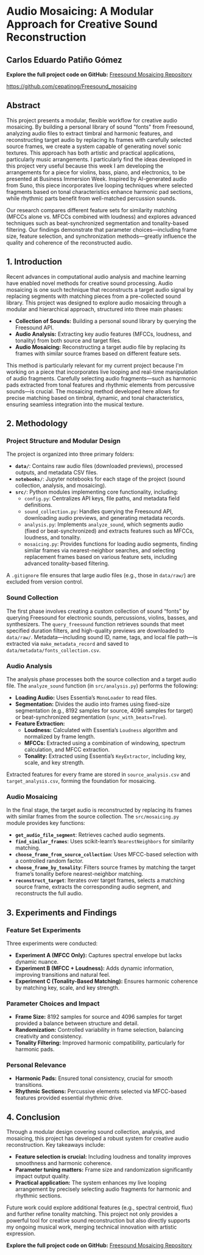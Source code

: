 # Audio Mosaicing: A Modular Approach for Creative Sound Reconstruction 

## Carlos Eduardo Patiño Gómez

**Explore the full project code on GitHub:** [Freesound Mosaicing Repository](https://github.com/cepatinog/Freesound_mosaicing) 

https://github.com/cepatinog/Freesound_mosaicing


## Abstract
This project presents a modular, flexible workflow for creative audio mosaicing. By building a personal library of sound "fonts" from Freesound, analyzing audio files to extract timbral and harmonic features, and reconstructing target audio by replacing its frames with carefully selected source frames, we create a system capable of generating novel sonic textures. This approach has both artistic and practical applications, particularly music arrangements. I particularly find the ideas developed in this project very useful because this week I am developing the arrangements for a piece for violins, bass, piano, and electronics, to be presented at Business Immersion Week. Inspired by AI-generated audio from Suno, this piece incorporates live looping techniques where selected fragments based on tonal characteristics enhance harmonic pad sections, while rhythmic parts benefit from well-matched percussion sounds.

Our research compares different feature sets for similarity matching (MFCCs alone vs. MFCCs combined with loudness) and explores advanced techniques such as beat-synchronized segmentation and tonality-based filtering. Our findings demonstrate that parameter choices—including frame size, feature selection, and synchronization methods—greatly influence the quality and coherence of the reconstructed audio.

## 1. Introduction
Recent advances in computational audio analysis and machine learning have enabled novel methods for creative sound processing. Audio mosaicing is one such technique that reconstructs a target audio signal by replacing segments with matching pieces from a pre-collected sound library. This project was designed to explore audio mosaicing through a modular and hierarchical approach, structured into three main phases:

- **Collection of Sounds:** Building a personal sound library by querying the Freesound API.
- **Audio Analysis:** Extracting key audio features (MFCCs, loudness, and tonality) from both source and target files.
- **Audio Mosaicing:** Reconstructing a target audio file by replacing its frames with similar source frames based on different feature sets.

This method is particularly relevant for my current project because I'm working on a piece that incorporates live looping and real-time manipulation of audio fragments. Carefully selecting audio fragments—such as harmonic pads extracted from tonal features and rhythmic elements from percussive sounds—is crucial. The mosaicing method developed here allows for precise matching based on timbral, dynamic, and tonal characteristics, ensuring seamless integration into the musical texture.

## 2. Methodology
### Project Structure and Modular Design
The project is organized into three primary folders:

- **`data/`**: Contains raw audio files (downloaded previews), processed outputs, and metadata CSV files.
- **`notebooks/`**: Jupyter notebooks for each stage of the project (sound collection, analysis, and mosaicing).
- **`src/`**: Python modules implementing core functionality, including:
  - `config.py`: Centralizes API keys, file paths, and metadata field definitions.
  - `sound_collection.py`: Handles querying the Freesound API, downloading audio previews, and generating metadata records.
  - `analysis.py`: Implements `analyze_sound`, which segments audio (fixed or beat-synchronized) and extracts features such as MFCCs, loudness, and tonality.
  - `mosaicing.py`: Provides functions for loading audio segments, finding similar frames via nearest-neighbor searches, and selecting replacement frames based on various feature sets, including advanced tonality-based filtering.

A `.gitignore` file ensures that large audio files (e.g., those in `data/raw/`) are excluded from version control.

### Sound Collection
The first phase involves creating a custom collection of sound “fonts” by querying Freesound for electronic sounds, percussions, violins, basses, and synthesizers. The `query_freesound` function retrieves sounds that meet specified duration filters, and high-quality previews are downloaded to `data/raw/`. Metadata—including sound ID, name, tags, and local file path—is extracted via `make_metadata_record` and saved to `data/metadata/fonts_collection.csv`.

### Audio Analysis
The analysis phase processes both the source collection and a target audio file. The `analyze_sound` function (in `src/analysis.py`) performs the following:

- **Loading Audio:** Uses Essentia’s `MonoLoader` to read files.
- **Segmentation:** Divides the audio into frames using fixed-size segmentation (e.g., 8192 samples for source, 4096 samples for target) or beat-synchronized segmentation (`sync_with_beats=True`).
- **Feature Extraction:**
  - **Loudness:** Calculated with Essentia’s `Loudness` algorithm and normalized by frame length.
  - **MFCCs:** Extracted using a combination of windowing, spectrum calculation, and MFCC extraction.
  - **Tonality:** Extracted using Essentia’s `KeyExtractor`, including key, scale, and key strength.

Extracted features for every frame are stored in `source_analysis.csv` and `target_analysis.csv`, forming the foundation for mosaicing.

### Audio Mosaicing
In the final stage, the target audio is reconstructed by replacing its frames with similar frames from the source collection. The `src/mosaicing.py` module provides key functions:

- **`get_audio_file_segment`**: Retrieves cached audio segments.
- **`find_similar_frames`**: Uses scikit-learn’s `NearestNeighbors` for similarity matching.
- **`choose_frame_from_source_collection`**: Uses MFCC-based selection with a controlled random factor.
- **`choose_frame_by_tonality`**: Filters source frames by matching the target frame’s tonality before nearest-neighbor matching.
- **`reconstruct_target`**: Iterates over target frames, selects a matching source frame, extracts the corresponding audio segment, and reconstructs the full audio.

## 3. Experiments and Findings
### Feature Set Experiments
Three experiments were conducted:

- **Experiment A (MFCC Only):** Captures spectral envelope but lacks dynamic nuance.
- **Experiment B (MFCC + Loudness):** Adds dynamic information, improving transitions and natural feel.
- **Experiment C (Tonality-Based Matching):** Ensures harmonic coherence by matching key, scale, and key strength.

### Parameter Choices and Impact
- **Frame Size:** 8192 samples for source and 4096 samples for target provided a balance between structure and detail.
- **Randomization:** Controlled variability in frame selection, balancing creativity and consistency.
- **Tonality Filtering:** Improved harmonic compatibility, particularly for harmonic pads.

### Personal Relevance
- **Harmonic Pads:** Ensured tonal consistency, crucial for smooth transitions.
- **Rhythmic Sections:** Percussive elements selected via MFCC-based features provided essential rhythmic drive.

## 4. Conclusion
Through a modular design covering sound collection, analysis, and mosaicing, this project has developed a robust system for creative audio reconstruction. Key takeaways include:

- **Feature selection is crucial:** Including loudness and tonality improves smoothness and harmonic coherence.
- **Parameter tuning matters:** Frame size and randomization significantly impact output quality.
- **Practical application:** The system enhances my live looping arrangement by precisely selecting audio fragments for harmonic and rhythmic sections.

Future work could explore additional features (e.g., spectral centroid, flux) and further refine tonality matching. This project not only provides a powerful tool for creative sound reconstruction but also directly supports my ongoing musical work, merging technical innovation with artistic expression.


**Explore the full project code on GitHub:** [Freesound Mosaicing Repository](https://github.com/cepatinog/Freesound_mosaicing)  